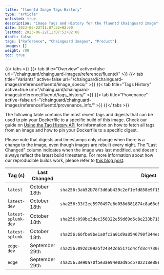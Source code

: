 ```yaml
---
title: "fluentd Image Tags History"
type: "article"
unlisted: true
description: "Image Tags and History for the fluentd Chainguard Image"
date: 2023-06-22T11:07:52+02:00
lastmod: 2023-06-22T11:07:52+02:00
draft: false
tags: ["Reference", "Chainguard Images", "Product"]
images: []
weight: 700
toc: true
---
```


{{< tabs >}}
{{< tab title="Overview" active=false url="/chainguard/chainguard-images/reference/fluentd/" >}}
{{< tab title="Variants" active=false url="/chainguard/chainguard-images/reference/fluentd/image_specs/" >}}
{{< tab title="Tags History" active=true url="/chainguard/chainguard-images/reference/fluentd/tags_history/" >}}
{{< tab title="Provenance" active=false url="/chainguard/chainguard-images/reference/fluentd/provenance_info/" >}}
{{</ tabs >}}

The following table contains the most recent tags and digests that can be used to pin your Dockerfile to a specific build of this image. Check our guide on [Using the Tag History API](/chainguard/chainguard-images/using-the-tag-history-api/) for information on how to fetch all tags from an image and how to pin your Dockerfile to a specific digest.

Please note that digests and timestamps only change when there is a change to the image, even though images are rebuilt every night. The "Last Changed" column indicates when the image was last modified, and doesn't always reflect the latest build timestamp. For more information about how our reproducible builds work, please refer to [this blog post](https://www.chainguard.dev/unchained/reproducing-chainguards-reproducible-image-builds).

| Tag (s)              | Last Changed   | Digest                                                                    |
|----------------------|----------------|---------------------------------------------------------------------------|
|  `latest`            | October 18th   | `sha256:3ab52b78f3d6ab439c2ef1efd858e9f15f6e38f9b7e2b611bed18dc178b4be21` |
|  `latest-dev`        | October 18th   | `sha256:33f2ec5970497c6d058d881874c8a66e66d567d95fde5c34b8e9b58b15ada090` |
|  `latest-splunk-dev` | October 18th   | `sha256:090be3dec358322e59d69d6c8e233b718071c097a4911e6c29c8f3c40912f22a` |
|  `latest-splunk`     | October 18th   | `sha256:66fbe9be1a0fc3a01d9a8546790f344ecc831dc9f01457c8c3965511548f0555` |
|  `edge-dev`          | September 29th | `sha256:092dc09a5f24342d65171d4cfd3c473030ffdb9257f991a23c56cc0bd3591e60` |
|  `edge`              | September 29th | `sha256:3e90a70f5e3ae94e0ad95c5702218e88eb6a2e89f3a68eaced442c0300da42f8` |


